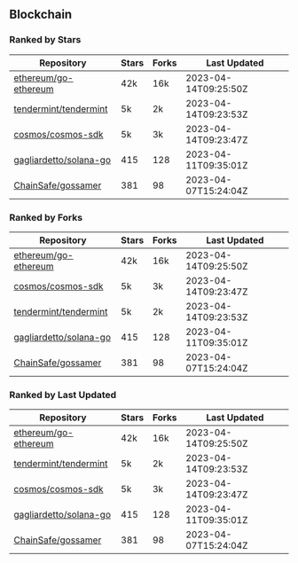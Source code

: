 ## Blockchain

### Ranked by Stars

| Repository | Stars | Forks | Last Updated |
|------------|-------|-------|--------------|
| [ethereum/go-ethereum](https://github.com/ethereum/go-ethereum) | 42k | 16k | 2023-04-14T09:25:50Z |
| [tendermint/tendermint](https://github.com/tendermint/tendermint) | 5k | 2k | 2023-04-14T09:23:53Z |
| [cosmos/cosmos-sdk](https://github.com/cosmos/cosmos-sdk) | 5k | 3k | 2023-04-14T09:23:47Z |
| [gagliardetto/solana-go](https://github.com/gagliardetto/solana-go) | 415 | 128 | 2023-04-11T09:35:01Z |
| [ChainSafe/gossamer](https://github.com/ChainSafe/gossamer) | 381 | 98 | 2023-04-07T15:24:04Z |

### Ranked by Forks

| Repository | Stars | Forks | Last Updated |
|------------|-------|-------|--------------|
| [ethereum/go-ethereum](https://github.com/ethereum/go-ethereum) | 42k | 16k | 2023-04-14T09:25:50Z |
| [cosmos/cosmos-sdk](https://github.com/cosmos/cosmos-sdk) | 5k | 3k | 2023-04-14T09:23:47Z |
| [tendermint/tendermint](https://github.com/tendermint/tendermint) | 5k | 2k | 2023-04-14T09:23:53Z |
| [gagliardetto/solana-go](https://github.com/gagliardetto/solana-go) | 415 | 128 | 2023-04-11T09:35:01Z |
| [ChainSafe/gossamer](https://github.com/ChainSafe/gossamer) | 381 | 98 | 2023-04-07T15:24:04Z |

### Ranked by Last Updated

| Repository | Stars | Forks | Last Updated |
|------------|-------|-------|--------------|
| [ethereum/go-ethereum](https://github.com/ethereum/go-ethereum) | 42k | 16k | 2023-04-14T09:25:50Z |
| [tendermint/tendermint](https://github.com/tendermint/tendermint) | 5k | 2k | 2023-04-14T09:23:53Z |
| [cosmos/cosmos-sdk](https://github.com/cosmos/cosmos-sdk) | 5k | 3k | 2023-04-14T09:23:47Z |
| [gagliardetto/solana-go](https://github.com/gagliardetto/solana-go) | 415 | 128 | 2023-04-11T09:35:01Z |
| [ChainSafe/gossamer](https://github.com/ChainSafe/gossamer) | 381 | 98 | 2023-04-07T15:24:04Z |

